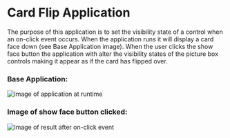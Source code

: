 # Card Flip Application

The purpose of this application is to set the visibility state of a control when an on-click event occurs. When the application runs it will display a card face down (see Base Application image). When the user clicks the show face button the application with alter the visibility states of the picture box controls making it appear as if the card has flipped over.

### Base Application:

![image of application at runtime]()

### Image of show face button clicked:

![image of result after on-click event]()
